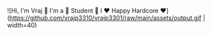 ![Hi, I'm Vraj 👋 I'm a 🚀 Student 🚀 I ❤️ Happy Hardcore ❤️](https://github.com/vrajp3310/vrajp3301/raw/main/assets/output.gif | width=40)
